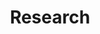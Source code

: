 ---
layout: work
title: Research
slug: /Research
pubs:
  - title: PHA
    description: <strong>Find and Replace&#58; R&D Investment Following the Erosion of Existing Products</strong> [<a href="https://www.dropbox.com/s/mchkrlilba17g54/mnsc.2021.4243.pdf?dl=0" target="_blank">PDF</a>]  [<a href="https://www.dropbox.com/s/4xwwueu9if4jlvf/mnsc.2021.4243.sm1.pdf?dl=0" target="_blank">Online Appendix</a>] 
    authors: <a href="https://www.hbs.edu/faculty/Pages/profile.aspx?facId=951435" target="_blank">Joshua L. Krieger</a>, Xuelin Li, and <a href="https://carlsonschool.umn.edu/faculty/richard-thakor" target="_blank">Richard T. Thakor</a> 
    publication: <strong><i>Management Science</i></strong>, 68(9):6552-6571 (September 2022).
    numbering: 1
    abstract: How do innovative firms react when existing products experience negative shocks? We explore this question with detailed project-level data from drug development firms. Using FDA Public Health Advisories as idiosyncratic negative shocks to approved drugs, we examine how drug makers react through investment decisions. Following these shocks, affected firms increase R&D expenditures, driven by a higher likelihood of acquiring external innovations, rather than developing novel projects internally. Such acquisition activities are concentrated in firms with weak research pipelines. We also find that competing developers move resources away from the affected therapeutic areas. Our results show how investments in specialized commercialization capital create path dependencies and alter the direction of R&D investments.
  - title: VCPharm
    description: <strong>Common Ownership and Innovation Efficiency</strong> [<a href="https://www.dropbox.com/scl/fi/hlmybqnewxn185injxwpc/LLT_JFE_2023.pdf?rlkey=g8gn8e3m1hv7qk8xtehphhfvu&dl=0" target="_blank">PDF</a>]  [<a href="https://www.dropbox.com/s/jemf5sje5v8rn7v/OnlineAppendix_Li_Liu_Taylor.pdf?dl=0" target="_blank">Online Appendix</a>]
    authors: Xuelin Li, <a href="https://fnce.wharton.upenn.edu/profile/tongl/#awards" target="_blank">Tong Liu</a>, and <a href="http://finance-faculty.wharton.upenn.edu/luket/" target="_blank">Lucian A. Taylor</a>
    publication: <strong><i>Journal of Financial Economics</i></strong>, Volume 147, Issue 3, Pages 475-497 (March 2023).
    numbering: 2
    coverage: Covered by <a href="https://knowledge.wharton.upenn.edu/article/luke-taylor-common-ownership-research/" target="_blank">Knowledge@Wharton</a>
    abstract: How does common ownership affect innovation? We study this question using project-level data on pharmaceutical startups and their venture capital (VC) investors. We find that common ownership leads VCs to hold back projects, withhold funding, and redirect innovation at lagging startups. Effects are stronger where R&D costs are larger, consistent with common owners aiming to cut duplicate costs. Effects are also stronger where technological similarity is greater and preexisting competition is lower, consistent with common owners seeking market power for their surviving projects. Overall, common VC ownership appears to generate social benefits, via improved innovation efficiency, but also social costs.
  - title: MoD
    description: <strong>Merchants of Death&#58; The Effect of Credit Supply Shocks on Hospital Outcomes</strong> [<a href="https://www.dropbox.com/scl/fi/acvqwlil3jm51bxztz7m7/AKLT_Banking.pdf?rlkey=rnhl66kqkynau39jprpvwwrhv&dl=0" target="_blank">PDF</a>]
    authors: <a href = "https://sites.google.com/site/cyrusaghamolla/home" target="_blank">Cyrus Aghamolla</a>, <a href = "https://carlsonschool.umn.edu/faculty/pinar-karaca-mandic" target="_blank">Pinar Karaca-Mandic</a>, Xuelin Li, and <a href = "https://carlsonschool.umn.edu/faculty/richard-thakor" target="_blank">Richard T. Thakor</a>
    publication: <strong><i>American Economic Review</i></strong>,  Vol. 114, No. 11, pp. 3623–68, (November 2024).
    numbering: 3
    coverage: Covered by <a href="https://www.bloomberg.com/news/articles/2021-05-18/stress-tests-for-hospital-lenders-mean-more-pain-for-patients" target="_blank">Bloomberg</a><br> - Best Paper Award, 2022 Financial Markets and Corporate Governance Conference
    abstract: This study examines the link between credit supply and hospital health outcomes. We use bank stress tests as exogenous shocks to credit access for hospitals that have lending relationships with tested banks. We find that affected hospitals shift their operations to increase resource utilization following a negative credit shock but reduce the quality of their care to patients across a variety of measures, including a significant increase in risk-adjusted readmission and mortality rates. The results indicate that access to credit can affect the quality of healthcare hospitals deliver, pointing to important spillover effects of credit market frictions on health outcomes.
  - title: telemuni
    description: <strong> Financial Effects of Remote Product Delivery&#58; Evidence from Hospitals</strong> [<a href="https://www.dropbox.com/scl/fi/a16f4ffoeeu0j38u3yyay/CLY_TeleMuni.pdf?rlkey=ukm0q2pm6mhhfrj2r6ejegowz&dl=0" target="_blank">PDF</a>]
    authors: <a href="https://directory.smeal.psu.edu/kjr15" target="_blank">Kimberly Cornaggia</a>, Xuelin Li, and <a href="https://sites.google.com/view/zihanye/home" target="_blank">Zihan Ye</a>
    publication: <strong><i>Review of Financial Studies</i></strong>, Volume 37, Issue 9, Pages 2817–2854 (September 2024).
    numbering: 4
    abstract: We study financial effects of remote product delivery in the healthcare industry. Exploiting staggered law adoption for identification, we find that telehealth provision redistributes hospital operations and access to capital away from rural communities. As urban telehealth providers acquire rural patients, rural hospitals experience decreased revenue and profit, credit rating downgrades, increased cost of capital, and ultimately risk of closure. Although telehealth reduces travel costs, some communities lose access to acute care. Overall, we conclude that remote healthcare services have financial consequences as well as real effects, and their benefits are unequally distributed.
  - title: isr
    description: <strong>Healthcare across Boundaries&#58; Urban-Rural Differences in the Financial and Healthcare Consequences of Telehealth Adoption</strong> [<a href="https://www.dropbox.com/scl/fi/9ev80ycn5w7kfmi80rjx8/ZLB_ISR.pdf?rlkey=6l9wog9xsykzluase6wytl7lg&dl=0" target="_blank">PDF</a>]
    authors: <a href="https://meizizhou.github.io/homepage/" target="_blank">Meizi Zhou</a>, Xuelin Li, and <a href="https://www.bu.edu/questrom/profile/gordon-burtch/" target="_blank">Gordon Burtch</a>
    publication: <strong><i>Information Systems Research</i></strong>,  Vol. 35, No. 3, pp. 1092–1113, (September 2024).
    numbering: 5
    award: Best Paper Award, 19th ZEW Conference on the Economics of Information and Communication Technologies
    abstract: We study the impacts of telehealth adoption on geographic competition among urban and rural healthcare providers. We consider a quasinatural experiment&#58; states’ entry into the Interstate Medical Licensure Compact, wherein the entry events facilitate healthcare providers to adopt telehealth technology. By analyzing a representative sample of providers, we first establish the Compact entry shock’s validity and its positive effect on the supply of medical services. We then report evidence that there are service and payment shifts from rural providers to urban providers (i.e., urban providers are more likely to benefit from the Compact entry financially). Relying on patients’ telehealth reimbursement claim data, we observe two mechanisms contributing to the revenue redistribution&#58; the substitution and gateway effects of telehealth. Finally, we show that telehealth readiness and service quality moderate the impact of telehealth adoption. These findings speak to both potentially positive and negative consequences for welfare.
  - title: Pivot
    description: <strong>Aggressive Pivots and Entrepreneurial Skill</strong> [<a href="https://www.dropbox.com/scl/fi/uz54npgxaf8vrt1rvsji1/LS_AEJ.pdf?rlkey=dwch8j8yffqvq80i2xd6y5ya4&dl=0" target="_blank">PDF</a>]
    authors: Xuelin Li, and <a href="https://sites.google.com/site/martinszydl/home" target="_blank">Martin Szydlowski</a>
    publication: <strong><i>American Economic Journal&#58; Micro</i></strong>, Forthcoming.
    numbering: 6
    abstract: We study pivots as signaling devices in a dynamic experimentation model. An entrepreneur receives funding from an investor and has private information about a project, which requires costly experimentation to succeed. The entrepreneur has a real option to pivot, i.e., to abandon the project and to start a new one. Investors learn about the project from the arrival of exogenous information and from the entrepreneur’s pivoting decisions. We characterize signaling equilibria in which high-skill entrepreneurs pivot early. Such early pivots are associated with a higher likelihood of success and with more favorable funding terms following the pivot.

items:
  - title: Generic
    description: <strong>Paying off the Competition&#58; Market Power and Innovation Incentives,</strong> National Bureau of Economic Research No.w28964 [<a href="https://www.nber.org/papers/w28964" target="_blank">PDF</a>]
    authors: Xuelin Li, and <a href="https://alo.mit.edu/" target="_blank">Andrew W. Lo</a> and <a href="https://carlsonschool.umn.edu/faculty/richard-thakor" target="_blank">Richard T. Thakor</a>
    publication: <strong><i>Review of Finance</i></strong>, revise and resubmit.
    numbering: 7
    coverage: Covered by <a href="https://voxeu.org/article/how-pay-delay-affects-competition-and-innovation-pharmaceutical-industry" target="_blank">VoxEU</a>, <a href="https://www.wsj.com/articles/new-biden-law-wont-kill-drug-cures-it-will-reshape-them-11673001018?st=b04qocoil0rnb5q" target="_blank">Wall Street Journal</a>
    abstract: How does a firm’s market power in existing products affect its incentives to innovate? We explore this fundamental question using granular project-level and firm-level data from the pharmaceutical industry, focusing on a particular mechanism through which incumbent firms maintain their market power&#58; “reverse payment” or “pay-for-delay” agreements to delay the market entry of competitors. We first show that when firms are unfettered in their use of “pay-for-delay” agreements, they reduce their innovation activities in response to the potential entry of direct competitors. We then examine a legal ruling that subjected these agreements to antitrust litigation, thereby reducing the incentive to enter them. After the ruling, incumbent firms increased their net innovation activities in response to competitive entry. These effects center on firms with products that are more directly affected by competition. However, at the product therapeutic area level, we find a reduction in innovation by new entrants after the ruling in response to increased competition. Overall, these results are consistent with firms having reduced incentives to innovate when they are able to maintain their market power, highlighting a specific channel through which this occurs. 
  - title: Hype
    description: <strong>Hype Cycles&#58; Dynamic Information Design with Two Audiences</strong> [<a href="https://papers.ssrn.com/sol3/papers.cfm?abstract_id=3923908" target="_blank">PDF</a>]
    authors: Xuelin Li, <a href="https://carlsonschool.umn.edu/faculty/martin-szydlowski" target="_blank">Martin Szydlowski</a>, and <a href="https://carlsonschool.umn.edu/faculty/fangyuan-yu" target="_blank">Fangyuan Yu</a>
    publication: <strong><i>Journal of Economic Theory</i></strong>, conditionally accepted.
    numbering: 8
    abstract: We study dynamic Bayesian persuasion in an entry game. A sender publicly reveals information to an adopter and a competitor. When the sender's loss from competition is small, the optimal policy features hype cycles&#58; the sender first exaggerates the value of a technology to attract the adopter, and then reveals negative information to deter the competitor. Otherwise, the optimal policy features caution&#58; the sender first underplays the value of the technology and reveals positive information later. Hype cycles are more severe in stagnant industries and with higher threat of competition, and arise in industries where the adopter's and the competitor's entry decisions are complementary.
  - title: opioidbank
    description: <strong>Propagation of the Opioid Epidemic in the Banking Sector</strong> [<a href="https://papers.ssrn.com/sol3/papers.cfm?abstract_id=4148134" target="_blank">PDF</a>]
    authors: Xuelin Li, and <a href="https://sites.google.com/view/zihanye/home" target="_blank">Zihan Ye</a>
    numbering: 9
    abstract: We examine how public health crises undermine bank deposit funding and constrain lending activities. Using the opioid epidemic as our empirical setting, we document a negative link between local opioid supply and deposit growth at both the county and bank levels. Facing deposit drains, banks systematically reduce lending activities, including mortgage origination and approval, even in distant regions connected to the epidemic areas through banking networks. These reductions are more pronounced for retained loans and concentrate in smaller banks facing greater financial frictions and lacking geographic diversification. Our findings highlight the challenges to bank operations arising from population health conditions.
  - title: rationedgrowth
    description: <strong>Appropriated Growth</strong> [<a href="https://papers.ssrn.com/sol3/papers.cfm?abstract_id=4244951" target="_blank">PDF</a>]
    authors: <a href = "https://sites.google.com/umn.edu/yuchen-chen" target="_blank">Yuchen Chen</a>, Xuelin Li, <a href = "https://carlsonschool.umn.edu/faculty/richard-thakor" target="_blank">Richard T. Thakor</a> and <a href="https://sites.google.com/site/cwardweb/colin-ward" target="_blank">Colin Ward</a>
    numbering: 10
    abstract: We assess how labor mobility affects intangible investment through the lens of a structural model that features knowledge spillovers and an agency conflict between investors and key employees. Our calibration to US data targets responses of employee turnover and firms' intangible investment to variation in workers' outside option values that are identified by state-level changes in degrees of non-compete enforcement. Counterfactual analysis finds that the current degree of restrictions on labor mobility across states is close to being optimal for both investors and workers.
  - title: vcspecialize
    description: <strong>How Does VC Activism Backfire in Startup Experimentation?</strong> [<a href="https://papers.ssrn.com/abstract=4912335" target="_blank">PDF</a>]
    authors: Xuelin Li, <a href = "https://sme.cuhk.edu.cn/en/node/1873" target="_blank">Sijie Wang</a>, <a href = "https://www.jiajiexu.com/" target="_blank">Jiajie Xu</a> and <a href="https://www.xiangzheng.info/" target="_blank">Xiang Zheng</a>
    numbering: 11
    abstract: We utilize granular data from the life science sector to study how VC activism affects strategic experimentation decisions. We show that pipeline prioritization, deciding the timing and selection of projects to advance, is prevalent in startup growth. Despite more interactions from smaller and more focused VCs, their biotech startups are less likely to exit via IPOs. Consistent with such activism prematurely prioritizing the research pipeline, startups backed by concentrated VCs exhibit slower progress in clinical trials and tend to discontinue projects due to pipeline priority rather than financial and quality reasons. For identification, we use limited partners' adoption of ESG objectives as instruments for affected VCs' portfolio attention. Lastly, we highlight conflicting experimentation preferences between general partners and founding teams due to investment horizon and portfolio cannibalization.
  - title: ai
    description: <strong>Can Decision Support Systems Distort Human Capital?</strong> [<a href="https://papers.ssrn.com/sol3/papers.cfm?abstract_id=4929303" target="_blank">PDF</a>]
    authors: Xuelin Li, and <a href="https://meizizhou.github.io/homepage/" target="_blank">Meizi Zhou</a>
    numbering: 12
    award: Best Paper Award, The 14th Annual Conference on Health IT and Analytics (CHITA 2024)
    abstract: We document that interactions with manipulated decision support systems can distort the development of human capital using the context of opioid prescription. Physicians in our sample adopted electronic health record software from a list of federally certified companies in 2011. Between 2016 and spring 2019, one company secretly embedded a biased decision support system function to promote extended-release opioid sales. Affected physicians not only increased opioid claims relative to the control group during the treatment window but also maintained a higher propensity for prescriptions even after the removal of the biased function. This long-term distortion of human capital relies on the unconsciousness of algorithmic biases and does not occur following other explicit promotions, such as pharmaceutical detailing payments. Using machine-learning algorithms, we quantify that human capital distortion explains 54% of the treatment effects in a physician decision model with dynamic learning. Experience with opioids, along with caution regarding elder patients, mitigates the distortion.

progress:
  - title: sofld
    description: <strong>The Social Cost of Liquidity Disclosure&#58; Evidence from Hospitals</strong>
    numbering: 1
    authors: <a href = "https://sites.google.com/view/thomasbourveau/" target="_blank">Thomas Bourveau</a>, <a href = "https://www.columbia.edu/~xg2285/" target="_blank">Xavier Giroud</a>, <a href = "https://www.yifan-ji.com/" target="_blank">Yifan Ji</a>, and Xuelin Li
    award: Winner of the 2024 John L. Weinberg/IRRCi Research Paper Competition
---